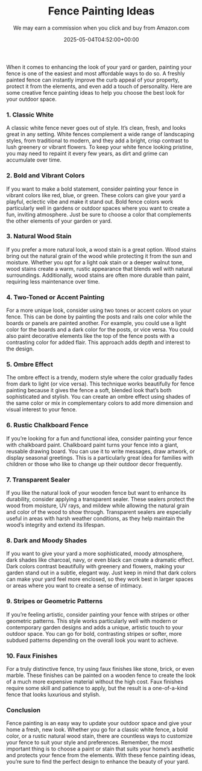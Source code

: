 ﻿---
author: We may earn a commission when you click and buy from Amazon.com
layout: post
title: Fence Painting Ideas
date: '2025-05-04T04:52:00+00:00'
categories:
- Guide
tags: []
slug: /fence-painting-ideas/
lastmod: 2025-05-07T12:21:26+03:00
---

When it comes to enhancing the look of your yard or garden, painting your fence is one of the easiest and most affordable ways to do so. A freshly painted fence can instantly improve the curb appeal of your property, protect it from the elements, and even add a touch of personality. Here are some creative fence painting ideas to help you choose the best look for your outdoor space.
### 1. Classic White
A classic white fence never goes out of style. It’s clean, fresh, and looks great in any setting. White fences complement a wide range of landscaping styles, from traditional to modern, and they add a bright, crisp contrast to lush greenery or vibrant flowers. To keep your white fence looking pristine, you may need to repaint it every few years, as dirt and grime can accumulate over time.
### 2. Bold and Vibrant Colors
If you want to make a bold statement, consider painting your fence in vibrant colors like red, blue, or green. These colors can give your yard a playful, eclectic vibe and make it stand out. Bold fence colors work particularly well in gardens or outdoor spaces where you want to create a fun, inviting atmosphere. Just be sure to choose a color that complements the other elements of your garden or yard.
### 3. Natural Wood Stain
If you prefer a more natural look, a wood stain is a great option. Wood stains bring out the natural grain of the wood while protecting it from the sun and moisture. Whether you opt for a light oak stain or a deeper walnut tone, wood stains create a warm, rustic appearance that blends well with natural surroundings. Additionally, wood stains are often more durable than paint, requiring less maintenance over time.
### 4. Two-Toned or Accent Painting
For a more unique look, consider using two tones or accent colors on your fence. This can be done by painting the posts and rails one color while the boards or panels are painted another. For example, you could use a light color for the boards and a dark color for the posts, or vice versa. You could also paint decorative elements like the top of the fence posts with a contrasting color for added flair. This approach adds depth and interest to the design.
### 5. Ombre Effect
The ombre effect is a trendy, modern style where the color gradually fades from dark to light (or vice versa). This technique works beautifully for fence painting because it gives the fence a soft, blended look that’s both sophisticated and stylish. You can create an ombre effect using shades of the same color or mix in complementary colors to add more dimension and visual interest to your fence.
### 6. Rustic Chalkboard Fence
If you’re looking for a fun and functional idea, consider painting your fence with chalkboard paint. Chalkboard paint turns your fence into a giant, reusable drawing board. You can use it to write messages, draw artwork, or display seasonal greetings. This is a particularly great idea for families with children or those who like to change up their outdoor decor frequently.
### 7. Transparent Sealer
If you like the natural look of your wooden fence but want to enhance its durability, consider applying a transparent sealer. These sealers protect the wood from moisture, UV rays, and mildew while allowing the natural grain and color of the wood to show through. Transparent sealers are especially useful in areas with harsh weather conditions, as they help maintain the wood’s integrity and extend its lifespan.
### 8. Dark and Moody Shades
If you want to give your yard a more sophisticated, moody atmosphere, dark shades like charcoal, navy, or even black can create a dramatic effect. Dark colors contrast beautifully with greenery and flowers, making your garden stand out in a subtle, elegant way. Just keep in mind that dark colors can make your yard feel more enclosed, so they work best in larger spaces or areas where you want to create a sense of intimacy.
### 9. Stripes or Geometric Patterns
If you’re feeling artistic, consider painting your fence with stripes or other geometric patterns. This style works particularly well with modern or contemporary garden designs and adds a unique, artistic touch to your outdoor space. You can go for bold, contrasting stripes or softer, more subdued patterns depending on the overall look you want to achieve.
### 10. Faux Finishes
For a truly distinctive fence, try using faux finishes like stone, brick, or even marble. These finishes can be painted on a wooden fence to create the look of a much more expensive material without the high cost. Faux finishes require some skill and patience to apply, but the result is a one-of-a-kind fence that looks luxurious and stylish.
### Conclusion
Fence painting is an easy way to update your outdoor space and give your home a fresh, new look. Whether you go for a classic white fence, a bold color, or a rustic natural wood stain, there are countless ways to customize your fence to suit your style and preferences. Remember, the most important thing is to choose a paint or stain that suits your home’s aesthetic and protects your fence from the elements. With these fence painting ideas, you’re sure to find the perfect design to enhance the beauty of your yard.